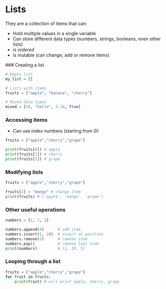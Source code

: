 # Lists 
They are a collection of items that can:
- Hold multiple values in a single variable 
- Can store different data types (numbers, strings, booleans, even other lists)
- is *ordered*
- is mutable (can change, add or remove items)

### Creating a list 
```python 
# Empty list 
my_list = []

# Lists with items 
fruits = ["apple", "banana", "cherry"]

# Mixed data types 
mixed = [10, "hello", 3.14, True]
```

### Accessing items 
- Can use index numbers (starting from 0):
```python 
fruits = ["apple","cherry","grape"]

print(fruits[0]) # apple
print(fruits[1]) # cherry 
print(fruits[2]) # grape
```

### Modifying lists 
```python 
fruits = ["apple","cherry","grape"]

fruits[1] = "mango" # change item 
print(fruits) # ['apple', 'mango', 'grape']
```

### Other useful operations 
```python
numbers = [1, 2, 3]

numbers.append(4)      # add item
numbers.insert(1, 10)  # insert at position
numbers.remove(2)      # remove item
numbers.pop()          # remove last item
print(numbers)         # [1, 10, 3]
```

### Looping through a list 
```python
fruits = ["apple","cherry","grape"]
for fruit in fruits:
    print(fruit) # will print apple, cherry, grape
```